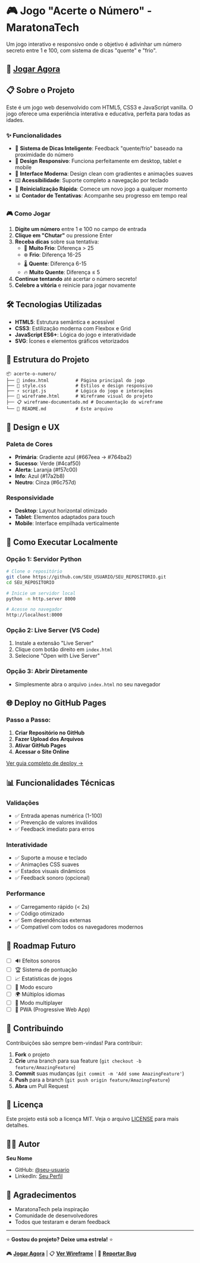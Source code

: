 # 🎮 Jogo "Acerte o Número" - MaratonaTech

Um jogo interativo e responsivo onde o objetivo é adivinhar um número secreto entre 1 e 100, com sistema de dicas "quente" e "frio".

## 🚀 [Jogar Agora](https://github.com/gabsavila/acerte-o-numero/)

## 📋 Sobre o Projeto

Este é um jogo web desenvolvido com HTML5, CSS3 e JavaScript vanilla. O jogo oferece uma experiência interativa e educativa, perfeita para todas as idades.

### ✨ Funcionalidades

- 🎯 **Sistema de Dicas Inteligente**: Feedback "quente/frio" baseado na proximidade do número
- 📱 **Design Responsivo**: Funciona perfeitamente em desktop, tablet e mobile
- 🎨 **Interface Moderna**: Design clean com gradientes e animações suaves
- ⌨️ **Acessibilidade**: Suporte completo a navegação por teclado
- 🔄 **Reinicialização Rápida**: Comece um novo jogo a qualquer momento
- 📊 **Contador de Tentativas**: Acompanhe seu progresso em tempo real

### 🎮 Como Jogar

1. **Digite um número** entre 1 e 100 no campo de entrada
2. **Clique em "Chutar"** ou pressione Enter
3. **Receba dicas** sobre sua tentativa:
   - 🧊 **Muito Frio**: Diferença > 25
   - ❄️ **Frio**: Diferença 16-25  
   - 🌡️ **Quente**: Diferença 6-15
   - 🔥 **Muito Quente**: Diferença ≤ 5
4. **Continue tentando** até acertar o número secreto!
5. **Celebre a vitória** e reinicie para jogar novamente

## 🛠️ Tecnologias Utilizadas

- **HTML5**: Estrutura semântica e acessível
- **CSS3**: Estilização moderna com Flexbox e Grid
- **JavaScript ES6+**: Lógica do jogo e interatividade
- **SVG**: Ícones e elementos gráficos vetorizados

## 📁 Estrutura do Projeto

```
📦 acerte-o-numero/
├── 📄 index.html          # Página principal do jogo
├── 🎨 style.css           # Estilos e design responsivo
├── ⚡ script.js           # Lógica do jogo e interações
├── 📐 wireframe.html      # Wireframe visual do projeto
├── 📋 wireframe-documentado.md # Documentação do wireframe
└── 📖 README.md           # Este arquivo
```

## 🎨 Design e UX

### Paleta de Cores
- **Primária**: Gradiente azul (#667eea → #764ba2)
- **Sucesso**: Verde (#4caf50)
- **Alerta**: Laranja (#f57c00)
- **Info**: Azul (#17a2b8)
- **Neutro**: Cinza (#6c757d)

### Responsividade
- **Desktop**: Layout horizontal otimizado
- **Tablet**: Elementos adaptados para touch
- **Mobile**: Interface empilhada verticalmente

## 🚀 Como Executar Localmente

### Opção 1: Servidor Python
```bash
# Clone o repositório
git clone https://github.com/SEU_USUARIO/SEU_REPOSITORIO.git
cd SEU_REPOSITORIO

# Inicie um servidor local
python -m http.server 8000

# Acesse no navegador
http://localhost:8000
```

### Opção 2: Live Server (VS Code)
1. Instale a extensão "Live Server"
2. Clique com botão direito em `index.html`
3. Selecione "Open with Live Server"

### Opção 3: Abrir Diretamente
- Simplesmente abra o arquivo `index.html` no seu navegador

## 🌐 Deploy no GitHub Pages

### Passo a Passo:

1. **Criar Repositório no GitHub**
2. **Fazer Upload dos Arquivos**
3. **Ativar GitHub Pages**
4. **Acessar o Site Online**

[Ver guia completo de deploy →](DEPLOY_GUIDE.md)

## 📊 Funcionalidades Técnicas

### Validações
- ✅ Entrada apenas numérica (1-100)
- ✅ Prevenção de valores inválidos
- ✅ Feedback imediato para erros

### Interatividade
- ✅ Suporte a mouse e teclado
- ✅ Animações CSS suaves
- ✅ Estados visuais dinâmicos
- ✅ Feedback sonoro (opcional)

### Performance
- ✅ Carregamento rápido (< 2s)
- ✅ Código otimizado
- ✅ Sem dependências externas
- ✅ Compatível com todos os navegadores modernos

## 🎯 Roadmap Futuro

- [ ] 🔊 Efeitos sonoros
- [ ] 🏆 Sistema de pontuação
- [ ] 📈 Estatísticas de jogos
- [ ] 🌙 Modo escuro
- [ ] 🌍 Múltiplos idiomas
- [ ] 👥 Modo multiplayer
- [ ] 📱 PWA (Progressive Web App)

## 🤝 Contribuindo

Contribuições são sempre bem-vindas! Para contribuir:

1. **Fork** o projeto
2. **Crie** uma branch para sua feature (`git checkout -b feature/AmazingFeature`)
3. **Commit** suas mudanças (`git commit -m 'Add some AmazingFeature'`)
4. **Push** para a branch (`git push origin feature/AmazingFeature`)
5. **Abra** um Pull Request

## 📝 Licença

Este projeto está sob a licença MIT. Veja o arquivo [LICENSE](LICENSE) para mais detalhes.

## 👨‍💻 Autor

**Seu Nome**
- GitHub: [@seu-usuario](https://github.com/seu-usuario)
- LinkedIn: [Seu Perfil](https://linkedin.com/in/seu-perfil)

## 🙏 Agradecimentos

- MaratonaTech pela inspiração
- Comunidade de desenvolvedores
- Todos que testaram e deram feedback

---

⭐ **Gostou do projeto? Deixe uma estrela!** ⭐

🎮 **[Jogar Agora](https://SEU_USUARIO.github.io/SEU_REPOSITORIO/)** | 📋 **[Ver Wireframe](wireframe.html)** | 🐛 **[Reportar Bug](https://github.com/SEU_USUARIO/SEU_REPOSITORIO/issues)**
